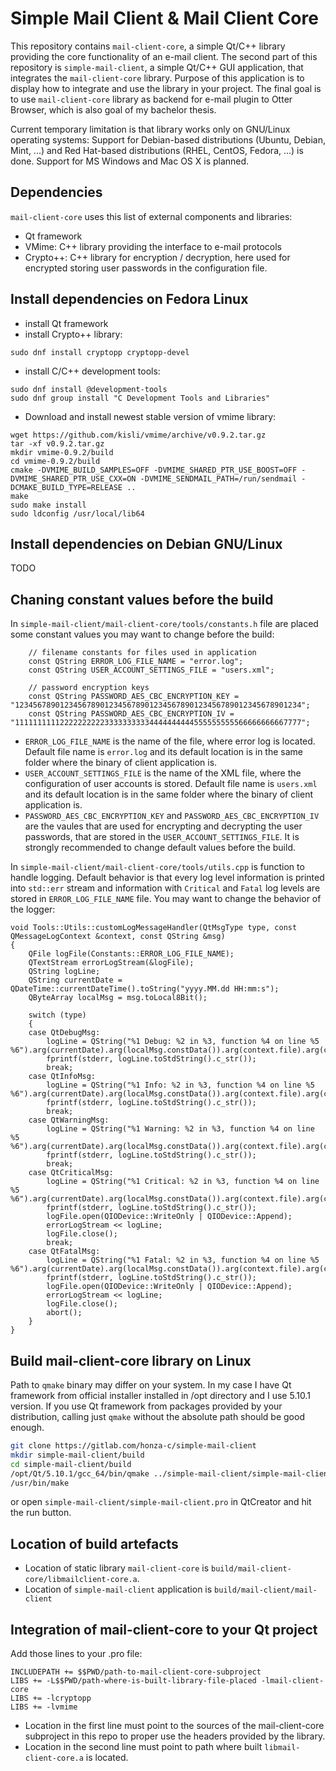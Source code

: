 # Simple Mail Client & Mail Client Core
This repository contains `mail-client-core`, a simple Qt/C++ library providing the core functionality of an e-mail client. The second part of this repository is `simple-mail-client`, a simple Qt/C++ GUI application, that integrates the `mail-client-core` library. Purpose of this application is to display how to integrate and use the library in your project. The final goal is to use `mail-client-core` library as backend for e-mail plugin to Otter Browser, which is also goal of my bachelor thesis.

Current temporary limitation is that library works only on GNU/Linux operating systems: Support for Debian-based distributions (Ubuntu, Debian, Mint, ...) and Red Hat-based distributions (RHEL, CentOS, Fedora, ...) is done. Support for MS Windows and Mac OS X is planned.

## Dependencies
`mail-client-core` uses this list of external components and libraries:
- Qt framework
- VMime: C++ library providing the interface to e-mail protocols
- Crypto++: C++ library for encryption / decryption, here used for encrypted storing user passwords in the configuration file.

## Install dependencies on Fedora Linux
- install Qt framework
- install Crypto++ library:

```
sudo dnf install cryptopp cryptopp-devel
```
- install C/C++ development tools:

```
sudo dnf install @development-tools
sudo dnf group install "C Development Tools and Libraries"
```
- Download and install newest stable version of vmime library:

```
wget https://github.com/kisli/vmime/archive/v0.9.2.tar.gz
tar -xf v0.9.2.tar.gz
mkdir vmime-0.9.2/build
cd vmime-0.9.2/build
cmake -DVMIME_BUILD_SAMPLES=OFF -DVMIME_SHARED_PTR_USE_BOOST=OFF -DVMIME_SHARED_PTR_USE_CXX=ON -DVMIME_SENDMAIL_PATH=/run/sendmail -DCMAKE_BUILD_TYPE=RELEASE ..
make
sudo make install
sudo ldconfig /usr/local/lib64
```

## Install dependencies on Debian GNU/Linux
TODO

## Chaning constant values before the build
In `simple-mail-client/mail-client-core/tools/constants.h` file are placed some constant values you may want to change before the build:
```
    // filename constants for files used in application
    const QString ERROR_LOG_FILE_NAME = "error.log";
    const QString USER_ACCOUNT_SETTINGS_FILE = "users.xml";

    // password encryption keys
    const QString PASSWORD_AES_CBC_ENCRYPTION_KEY = "1234567890123456789012345678901234567890123456789012345678901234";
    const QString PASSWORD_AES_CBC_ENCRYPTION_IV = "1111111111222222222233333333334444444444555555555566666666667777";
```
- `ERROR_LOG_FILE_NAME` is the name of the file, where error log is located. Default file name is `error.log` and its default location is in the same folder where the binary of client application is.
- `USER_ACCOUNT_SETTINGS_FILE` is the name of the XML file, where the configuration of user accounts is stored. Default file name is `users.xml` and its default location is in the same folder where the binary of client application is.
- `PASSWORD_AES_CBC_ENCRYPTION_KEY` and `PASSWORD_AES_CBC_ENCRYPTION_IV` are the vaules that are used for encrypting and decrypting the user passwords, that are stored in the `USER_ACCOUNT_SETTINGS_FILE`. It is strongly recommended to change default values before the build.

In `simple-mail-client/mail-client-core/tools/utils.cpp` is function to handle logging. Default behavior is that every log level information is printed into `std::err` stream and information with `Critical` and `Fatal` log levels are stored in `ERROR_LOG_FILE_NAME` file. You may want to change the behavior of the logger:

```
void Tools::Utils::customLogMessageHandler(QtMsgType type, const QMessageLogContext &context, const QString &msg)
{
    QFile logFile(Constants::ERROR_LOG_FILE_NAME);
    QTextStream errorLogStream(&logFile);
    QString logLine;
    QString currentDate = QDateTime::currentDateTime().toString("yyyy.MM.dd HH:mm:s");
    QByteArray localMsg = msg.toLocal8Bit();

    switch (type)
    {
    case QtDebugMsg:
        logLine = QString("%1 Debug: %2 in %3, function %4 on line %5 %6").arg(currentDate).arg(localMsg.constData()).arg(context.file).arg(context.function).arg(context.line).arg('\n');
        fprintf(stderr, logLine.toStdString().c_str());
        break;
    case QtInfoMsg:
        logLine = QString("%1 Info: %2 in %3, function %4 on line %5 %6").arg(currentDate).arg(localMsg.constData()).arg(context.file).arg(context.function).arg(context.line).arg('\n');
        fprintf(stderr, logLine.toStdString().c_str());
        break;
    case QtWarningMsg:
        logLine = QString("%1 Warning: %2 in %3, function %4 on line %5 %6").arg(currentDate).arg(localMsg.constData()).arg(context.file).arg(context.function).arg(context.line).arg('\n');
        fprintf(stderr, logLine.toStdString().c_str());
        break;
    case QtCriticalMsg:
        logLine = QString("%1 Critical: %2 in %3, function %4 on line %5 %6").arg(currentDate).arg(localMsg.constData()).arg(context.file).arg(context.function).arg(context.line).arg('\n');
        fprintf(stderr, logLine.toStdString().c_str());
        logFile.open(QIODevice::WriteOnly | QIODevice::Append);
        errorLogStream << logLine;
        logFile.close();
        break;
    case QtFatalMsg:
        logLine = QString("%1 Fatal: %2 in %3, function %4 on line %5 %6").arg(currentDate).arg(localMsg.constData()).arg(context.file).arg(context.function).arg(context.line).arg('\n');
        fprintf(stderr, logLine.toStdString().c_str());
        logFile.open(QIODevice::WriteOnly | QIODevice::Append);
        errorLogStream << logLine;
        logFile.close();
        abort();
    }
}
```

## Build mail-client-core library on Linux
Path to `qmake` binary may differ on your system. In my case I have Qt framework from official installer installed in /opt directory and I use 5.10.1 version. If you use Qt framework from packages provided by your distribution, calling just `qmake` without the absolute path should be good enough.

```bash
git clone https://gitlab.com/honza-c/simple-mail-client
mkdir simple-mail-client/build
cd simple-mail-client/build
/opt/Qt/5.10.1/gcc_64/bin/qmake ../simple-mail-client/simple-mail-client.pro -spec linux-g++ CONFIG+=debug CONFIG+=qml_debug && /usr/bin/make qmake_all
/usr/bin/make
```
or open `simple-mail-client/simple-mail-client.pro` in QtCreator and hit the run button.

## Location of build artefacts
- Location of static library `mail-client-core` is `build/mail-client-core/libmailclient-core.a`.
- Location of `simple-mail-client` application is `build/mail-client/mail-client`

## Integration of mail-client-core to your Qt project
Add those lines to your .pro file:
```
INCLUDEPATH += $$PWD/path-to-mail-client-core-subproject
LIBS += -L$$PWD/path-where-is-built-library-file-placed -lmail-client-core
LIBS += -lcryptopp
LIBS += -lvmime
```
- Location in the first line must point to the sources of the mail-client-core subproject in this repo to proper use the headers provided by the library.
- Location in the second line must point to path where built `libmail-client-core.a` is located.